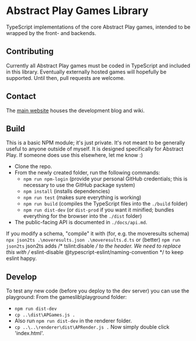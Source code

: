 # Abstract Play Games Library

TypeScript implementations of the core Abstract Play games, intended to be wrapped by the front- and backends.

## Contributing

Currently all Abstract Play games must be coded in TypeScript and included in this library. Eventually externally hosted games will hopefully be supported. Until then, pull requests are welcome.

## Contact

The [main website](https://www.abstractplay.com) houses the development blog and wiki.

## Build

This is a basic NPM module; it's just private. It's not meant to be generally useful to anyone outside of myself. It is designed specifically for Abstract Play. If someone does use this elsewhere, let me know :)

- Clone the repo.
- From the newly created folder, run the following commands:
  - `npm run npm-login` (provide your personal GitHub credentials; this is necessary to use the GitHub package system)
  - `npm install` (installs dependencies)
  - `npm run test` (makes sure everything is working)
  - `npm run build` (compiles the TypeScript files into the `./build` folder)
  - `npm run dist-dev` (or `dist-prod` if you want it minified; bundles everything for the browser into the `./dist` folder)
- The public-facing API is documented in `./docs/api.md`.

If you modify a schema, "compile" it with (for, e.g. the moveresults schema)
  `npx json2ts .\moveresults.json .\moveresults.d.ts`
or (better)
  `npm run json2ts`
json2ts adds
  /* tslint:disable */
to the header. We need to replace this with
  /* eslint-disable @typescript-eslint/naming-convention */
to keep eslint happy.

## Develop

To test any new code (before you deploy to the dev server) you can use the playground:
From the gameslib\playground folder:
- `npm run dist-dev`
- `cp ..\dist\APGames.js .`
- Also run `npm run dist-dev` in the renderer folder.
- `cp ..\..\renderer\dist\APRender.js .`
Now simply double click 'index.html'.
